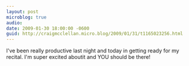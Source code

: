 ```yaml
---
layout: post
microblog: true
audio: 
date: 2009-01-30 18:00:00 -0600
guid: http://craigmcclellan.micro.blog/2009/01/31/t1165023256.html
---
```

I've been really productive last night and today in getting ready for my recital.  I'm super excited aboutit and YOU should be there!

